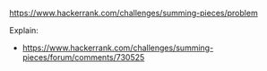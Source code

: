 https://www.hackerrank.com/challenges/summing-pieces/problem

Explain:
- https://www.hackerrank.com/challenges/summing-pieces/forum/comments/730525
